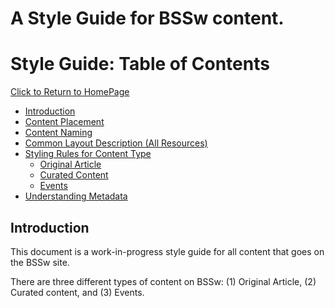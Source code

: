 # A Style Guide for BSSw content.

Style Guide: Table of Contents
===============================
[Click to Return to HomePage](../README.md)
* [Introduction](#background)
* [Content Placement](StyleGuide/ContentPlacement.md)
* [Content Naming](StyleGuide/ContentNaming.md)
* [Common Layout Description (All Resources)](StyleGuide/CommonLayout.md) 
* [Styling Rules for Content Type](StyleGuide/StylingContentOverview.md)
    + [Original Article](StyleGuide/StylingOriginalArticle.md)
    + [Curated Content](StyleGuide/StylingCuratedContent.md)
    + [Events](StyleGuide/StylingEvents.md)
 * [Understanding Metadata](StyleGuide/Metadata.md)

## Introduction

This document is a work-in-progress style guide for all content that goes on the BSSw site. 

There are three different types of content on BSSw: (1) Original Article, (2) Curated content, and (3) Events. 
